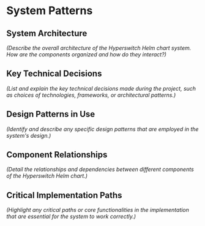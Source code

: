 # System Patterns

## System Architecture

*(Describe the overall architecture of the Hyperswitch Helm chart system. How are the components organized and how do they interact?)*

## Key Technical Decisions

*(List and explain the key technical decisions made during the project, such as choices of technologies, frameworks, or architectural patterns.)*

## Design Patterns in Use

*(Identify and describe any specific design patterns that are employed in the system's design.)*

## Component Relationships

*(Detail the relationships and dependencies between different components of the Hyperswitch Helm chart.)*

## Critical Implementation Paths

*(Highlight any critical paths or core functionalities in the implementation that are essential for the system to work correctly.)*
